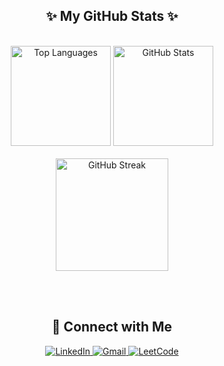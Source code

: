 
<!-- Profile Stats Section -->

<h2 align="center">✨ My GitHub Stats ✨</h2>
<br>

<div align="center">
  <img src="https://github-readme-stats.vercel.app/api/top-langs?username=zeyadamgad7&show_icons=true&theme=tokyonight&layout=compact" height="160px" alt="Top Languages" />
  <img src="https://github-readme-stats.vercel.app/api?username=zeyadamgad7&show_icons=true&theme=tokyonight" height="160px" alt="GitHub Stats" />
</div>

<br>

<div align="center">
  <img src="https://streak-stats.demolab.com?user=zeyadamgad7&theme=tokyonight&hide_border=false&border_radius=10" height="180px" alt="GitHub Streak"/>
</div>


<br><br>

<!-- Contact Section -->
<h2 align="center">🤝 Connect with Me</h2>

<div align="center">

  <!-- LinkedIn -->
  <a href="https://www.linkedin.com/in/zeyad-amgad" target="_blank">
    <img src="https://img.shields.io/badge/LinkedIn-%230077B5.svg?style=for-the-badge&logo=linkedin&logoColor=white" alt="LinkedIn"/>
  </a>

  <!-- Gmail -->
  <a href="mailto:zeyad.amgad.za@gmail.com">
    <img src="https://img.shields.io/badge/Gmail-D14836?style=for-the-badge&logo=gmail&logoColor=white" alt="Gmail"/>
  </a>

  <!-- LeetCode -->
  <a href="https://leetcode.com/zeyadamgad/" target="_blank">
    <img src="https://img.shields.io/badge/LeetCode-FFA116?style=for-the-badge&logo=leetcode&logoColor=white" alt="LeetCode"/>
  </a>

</div>

<br>
